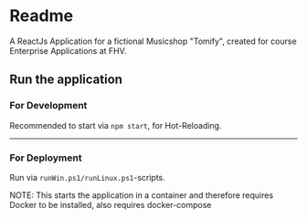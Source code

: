 # Readme

A ReactJs Application for a fictional Musicshop "Tomify", created for course Enterprise Applications at FHV.


## Run the application
### For Development

Recommended to start via ``npm start``, for Hot-Reloading.
***
### For Deployment

Run via ``runWin.ps1/runLinux.ps1``-scripts.

NOTE: This starts the application in a container and therefore requires Docker to be installed, also requires docker-compose
